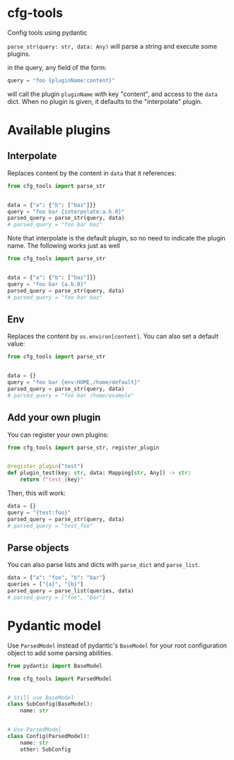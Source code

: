 # cfg-tools
Config tools using pydantic

`parse_str(query: str, data: Any)` will parse a string and execute some
plugins.

in the query, any field of the form:
```python
query = "foo {pluginName:content}"
```
will call the plugin `pluginName` with key "content", and access to the `data` dict.
When no plugin is given, it defaults to the "interpolate" plugin.

# Available plugins
## Interpolate
Replaces content by the content in `data` that it references:
```python
from cfg_tools import parse_str


data = {"a": {"b": ["baz"]}}
query = "foo bar {interpolate:a.b.0}"
parsed_query = parse_str(query, data)
# parsed_query = "foo bar baz"
```
Note that interpolate is the default plugin, so no need to indicate the plugin name.
The following works just as well
```python
from cfg_tools import parse_str


data = {"a": {"b": ["baz"]}}
query = "foo bar {a.b.0}"
parsed_query = parse_str(query, data)
# parsed_query = "foo bar baz"
```
## Env
Replaces the content by `os.environ[content]`. You can also set a default value:
```python
from cfg_tools import parse_str


data = {}
query = "foo bar {env:HOME,/home/default}"
parsed_query = parse_str(query, data)
# parsed_query = "foo bar /home/example"
```

## Add your own plugin
You can register your own plugins:
```python
from cfg_tools import parse_str, register_plugin


@register_plugin("test")
def plugin_test(key: str, data: Mapping[str, Any]) -> str:
    return f"test_{key}"
```
Then, this will work:

```python
data = {}
query = "{test:foo}"
parsed_query = parse_str(query, data)
# parsed_query = "test_foo"
```

## Parse objects
You can also parse lists and dicts with `parse_dict` and `parse_list`.
```python
data = {"a": "foo", "b": "bar"}
queries = ["{a}", "{b}"]
parsed_query = parse_list(queries, data)
# parsed_query = ["foo", "bar"]
```

# Pydantic model
Use `ParsedModel` instead of pydantic's `BaseModel` for your root configuration object
to add some parsing abilities.

```python
from pydantic import BaseModel

from cfg_tools import ParsedModel


# Still use BaseModel
class SubConfig(BaseModel):
    name: str


# Use ParsedModel
class Config(ParsedModel):
    name: str
    other: SubConfig
```

